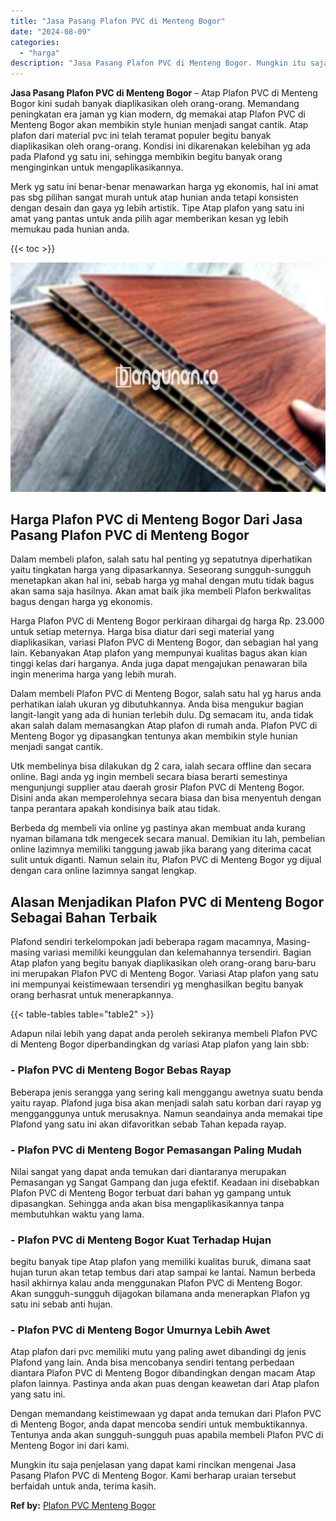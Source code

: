 ```yaml
---
title: "Jasa Pasang Plafon PVC di Menteng Bogor"
date: "2024-08-09"
categories: 
  - "harga"
description: "Jasa Pasang Plafon PVC di Menteng Bogor. Mungkin itu saja penjelasan yang dapat kami rincikan mengenai Jasa Pasang Plafon PVC di Menteng Bogor. Kami berharap..."
---
```


**Jasa Pasang Plafon PVC di Menteng Bogor** – Atap Plafon PVC di Menteng Bogor kini sudah banyak diaplikasikan oleh orang-orang. Memandang peningkatan era jaman yg kian modern, dg memakai atap Plafon PVC di Menteng Bogor akan membikin style hunian menjadi sangat cantik. Atap plafon dari material pvc ini telah teramat populer begitu banyak diaplikasikan oleh orang-orang. Kondisi ini dikarenakan kelebihan yg ada pada Plafond yg satu ini, sehingga membikin begitu banyak orang menginginkan untuk mengaplikasikannya.

Merk yg satu ini benar-benar menawarkan harga yg ekonomis, hal ini amat pas sbg pilihan sangat murah untuk atap hunian anda tetapi konsisten dengan desain dan gaya yg lebih artistik. Tipe Atap plafon yang satu ini amat yang pantas untuk anda pilih agar memberikan kesan yg lebih memukau pada hunian anda.

{{< toc >}}

![Jasa Pasang Plafon PVC di Menteng Bogor](/images/flafond-pvc-murah16.png)

## Harga Plafon PVC di Menteng Bogor Dari Jasa Pasang Plafon PVC di Menteng Bogor

Dalam membeli plafon, salah satu hal penting yg sepatutnya diperhatikan yaitu tingkatan harga yang dipasarkannya. Seseorang sungguh-sungguh menetapkan akan hal ini, sebab harga yg mahal dengan mutu tidak bagus akan sama saja hasilnya. Akan amat baik jika membeli Plafon berkwalitas bagus dengan harga yg ekonomis.

Harga Plafon PVC di Menteng Bogor perkiraan dihargai dg harga Rp. 23.000 untuk setiap meternya. Harga bisa diatur dari segi material yang diaplikasikan, variasi Plafon PVC di Menteng Bogor, dan sebagian hal yang lain. Kebanyakan Atap plafon yang mempunyai kualitas bagus akan kian tinggi kelas dari harganya. Anda juga dapat mengajukan penawaran bila ingin menerima harga yang lebih murah.

Dalam membeli Plafon PVC di Menteng Bogor, salah satu hal yg harus anda perhatikan ialah ukuran yg dibutuhkannya. Anda bisa mengukur bagian langit-langit yang ada di hunian terlebih dulu. Dg semacam itu, anda tidak akan salah dalam memasangkan Atap plafon di rumah anda. Plafon PVC di Menteng Bogor yg dipasangkan tentunya akan membikin style hunian menjadi sangat cantik.

Utk membelinya bisa dilakukan dg 2 cara, ialah secara offline dan secara online. Bagi anda yg ingin membeli secara biasa berarti semestinya mengunjungi supplier atau daerah grosir Plafon PVC di Menteng Bogor. Disini anda akan memperolehnya secara biasa dan bisa menyentuh dengan tanpa perantara apakah kondisinya baik atau tidak.

Berbeda dg membeli via online yg pastinya akan membuat anda kurang nyaman bilamana tdk mengecek secara manual. Demikian itu lah, pembelian online lazimnya memiliki tanggung jawab jika barang yang diterima cacat sulit untuk diganti. Namun selain itu, Plafon PVC di Menteng Bogor yg dijual dengan cara online lazimnya sangat lengkap.

## Alasan Menjadikan Plafon PVC di Menteng Bogor Sebagai Bahan Terbaik

Plafond sendiri terkelompokan jadi beberapa ragam macamnya, Masing-masing variasi memiliki keunggulan dan kelemahannya tersendiri. Bagian Atap plafon yang begitu banyak diaplikasikan oleh orang-orang baru-baru ini merupakan Plafon PVC di Menteng Bogor. Variasi Atap plafon yang satu ini mempunyai keistimewaan tersendiri yg menghasilkan begitu banyak orang berhasrat untuk menerapkannya.

{{< table-tables table="table2" >}}

Adapun nilai lebih yang dapat anda peroleh sekiranya membeli Plafon PVC di Menteng Bogor diperbandingkan dg variasi Atap plafon yang lain sbb:

### \- Plafon PVC di Menteng Bogor Bebas Rayap

Beberapa jenis serangga yang sering kali menggangu awetnya suatu benda yaitu rayap. Plafond juga bisa akan menjadi salah satu korban dari rayap yg mengganggunya untuk merusaknya. Namun seandainya anda memakai tipe Plafond yang satu ini akan difavoritkan sebab Tahan kepada rayap.

### \- Plafon PVC di Menteng Bogor Pemasangan Paling Mudah

Nilai sangat yang dapat anda temukan dari diantaranya merupakan Pemasangan yg Sangat Gampang dan juga efektif. Keadaan ini disebabkan Plafon PVC di Menteng Bogor terbuat dari bahan yg gampang untuk dipasangkan. Sehingga anda akan bisa mengaplikasikannya tanpa membutuhkan waktu yang lama.

### \- Plafon PVC di Menteng Bogor Kuat Terhadap Hujan

begitu banyak tipe Atap plafon yang memiliki kualitas buruk, dimana saat hujan turun akan tetap tembus dari atap sampai ke lantai. Namun berbeda hasil akhirnya kalau anda menggunakan Plafon PVC di Menteng Bogor. Akan sungguh-sungguh dijagokan bilamana anda menerapkan Plafon yg satu ini sebab anti hujan.

### \- Plafon PVC di Menteng Bogor Umurnya Lebih Awet

Atap plafon dari pvc memiliki mutu yang paling awet dibandingi dg jenis Plafond yang lain. Anda bisa mencobanya sendiri tentang perbedaan diantara Plafon PVC di Menteng Bogor dibandingkan dengan macam Atap plafon lainnya. Pastinya anda akan puas dengan keawetan dari Atap plafon yang satu ini.

Dengan memandang keistimewaan yg dapat anda temukan dari Plafon PVC di Menteng Bogor, anda dapat mencoba sendiri untuk membuktikannya. Tentunya anda akan sungguh-sungguh puas apabila membeli Plafon PVC di Menteng Bogor ini dari kami.

Mungkin itu saja penjelasan yang dapat kami rincikan mengenai Jasa Pasang Plafon PVC di Menteng Bogor. Kami berharap uraian tersebut berfaidah untuk anda, terima kasih.

**Ref by:** [Plafon PVC Menteng Bogor](https://id.wikipedia.org/wiki/Plafon)
